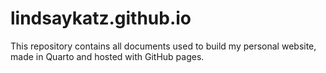 # lindsaykatz.github.io

This repository contains all documents used to build my personal website, made in Quarto and hosted with GitHub pages.
